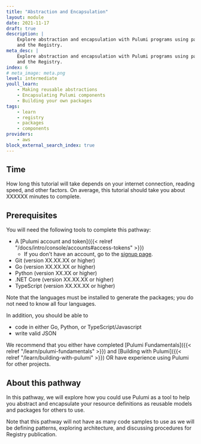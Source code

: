 ```yaml
---
title: "Abstraction and Encapsulation"
layout: module
date: 2021-11-17
draft: true
description: |
    Explore abstraction and encapsulation with Pulumi programs using packages
    and the Registry.
meta_desc: |
    Explore abstraction and encapsulation with Pulumi programs using packages
    and the Registry.
index: 6
# meta_image: meta.png
level: intermediate
youll_learn:
    - Making reusable abstractions
    - Encapsulating Pulumi components
    - Building your own packages
tags:
    - learn
    - registry
    - packages
    - components
providers:
    - aws
block_external_search_index: true
---
```


## Time

How long this tutorial will take depends on your internet connection, reading
speed, and other factors. On average, this tutorial should take you about XXXXXX
minutes to complete.

## Prerequisites

You will need the following tools to complete this pathway:

- A [Pulumi account and
  token]({{< relref "/docs/intro/console/accounts#access-tokens" >}})
  - If you don't have an account, go to the [signup
    page](https://app.pulumi.com/signup).
- Git (version XX.XX.XX or higher)
- Go (version XX.XX.XX or higher)
- Python (version XX.XX or higher)
- .NET Core (version XX.XX.XX or higher)
- TypeScript (version XX.XX.XX or higher)

Note that the languages must be installed to generate the packages; you do not
need to know all four languages.

In addition, you should be able to
- code in either Go, Python, or TypeScript/Javascript
- write valid JSON

We recommend that you either have completed [Pulumi
Fundamentals]({{< relref "/learn/pulumi-fundamentals" >}}) and [Building with
Pulumi]({{< relref "/learn/building-with-pulumi" >}}) OR have experience using
Pulumi for other projects.

## About this pathway

In this pathway, we will explore how you could use Pulumi as a tool to help you
abstract and encapsulate your resource definitions as reusable models and
packages for others to use.

Note that this pathway will not have as many code samples to use as we will be
defining patterns, exploring architecture, and discussing procedures for
Registry publication.

<!-- This pathway is considered an advanced pathway. -->
